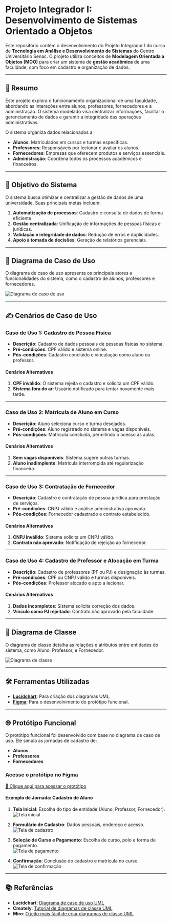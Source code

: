 # Projeto Integrador I: Desenvolvimento de Sistemas Orientado a Objetos

Este repositório contém o desenvolvimento do Projeto Integrador I do curso de **Tecnologia em Análise e Desenvolvimento de Sistemas** do Centro Universitário Senac. O projeto utiliza conceitos de **Modelagem Orientada a Objetos (MOO)** para criar um sistema de **gestão acadêmica** de uma faculdade, com foco em cadastro e organização de dados.

---

## 📄 **Resumo**

Este projeto explora o funcionamento organizacional de uma faculdade, abordando as interações entre alunos, professores, fornecedores e a administração. O sistema modelado visa centralizar informações, facilitar o gerenciamento de dados e garantir a integridade das operações administrativas.

O sistema organiza dados relacionados a:
- **Alunos**: Matriculados em cursos e turmas específicas.
- **Professores**: Responsáveis por lecionar e avaliar os alunos.
- **Fornecedores**: Empresas que oferecem produtos e serviços essenciais.
- **Administração**: Coordena todos os processos acadêmicos e financeiros.

---

## 🎯 **Objetivo do Sistema**

O sistema busca otimizar e centralizar a gestão de dados de uma universidade. Suas principais metas incluem:
1. **Automatização de processos**: Cadastro e consulta de dados de forma eficiente.
2. **Gestão centralizada**: Unificação de informações de pessoas físicas e jurídicas.
3. **Validação e integridade de dados**: Redução de erros e duplicidades.
4. **Apoio à tomada de decisões**: Geração de relatórios gerenciais.

---

## 📌 **Diagrama de Caso de Uso**

O diagrama de caso de uso apresenta os principais atores e funcionalidades do sistema, como o cadastro de alunos, professores e fornecedores.  

![Diagrama de caso de uso](./Images/Diagrama-de-caso-de-uso.jpg "Diagrama de caso de uso de sistema de cadastro de uma faculdade")

---

## ✍️ **Cenários de Caso de Uso**

### **Caso de Uso 1: Cadastro de Pessoa Física**
- **Descrição**: Cadastro de dados pessoais de pessoas físicas no sistema.
- **Pré-condições**: CPF válido e sistema online.
- **Pós-condições**: Cadastro concluído e vinculação como aluno ou professor.

#### **Cenários Alternativos**
1. **CPF inválido**: O sistema rejeita o cadastro e solicita um CPF válido.
2. **Sistema fora do ar**: Usuário notificado para tentar novamente mais tarde.

---

### **Caso de Uso 2: Matrícula de Aluno em Curso**
- **Descrição**: Aluno seleciona curso e turma desejados.
- **Pré-condições**: Aluno registrado no sistema e vagas disponíveis.
- **Pós-condições**: Matrícula concluída, permitindo o acesso às aulas.

#### **Cenários Alternativos**
1. **Sem vagas disponíveis**: Sistema sugere outras turmas.
2. **Aluno inadimplente**: Matrícula interrompida até regularização financeira.

---

### **Caso de Uso 3: Contratação de Fornecedor**
- **Descrição**: Cadastro e contratação de pessoa jurídica para prestação de serviços.
- **Pré-condições**: CNPJ válido e análise administrativa aprovada.
- **Pós-condições**: Fornecedor cadastrado e contrato estabelecido.

#### **Cenários Alternativos**
1. **CNPJ inválido**: Sistema solicita um CNPJ válido.
2. **Contrato não aprovado**: Notificação de rejeição ao fornecedor.

---

### **Caso de Uso 4: Cadastro de Professor e Alocação em Turma**
- **Descrição**: Cadastro de professores (PF ou PJ) e designação às turmas.
- **Pré-condições**: CPF ou CNPJ válido e turmas disponíveis.
- **Pós-condições**: Professor alocado e apto a lecionar.

#### **Cenários Alternativos**
1. **Dados incompletos**: Sistema solicita correção dos dados.
2. **Vínculo como PJ rejeitado**: Contrato não aprovado pela faculdade.

---

## 📂 **Diagrama de Classe**

O diagrama de classe detalha as relações e atributos entre entidades do sistema, como Aluno, Professor, e Fornecedor.  

![Diagrama de classe](./Images/Diagrama-de-classe.jpg "Diagrama de classe de sistema de cadastro de uma faculdade")

---

## 🛠️ **Ferramentas Utilizadas**
- **[Lucidchart](https://www.lucidchart.com/)**: Para criação dos diagramas UML.
- **[Figma](https://www.figma.com/)**: Para o desenvolvimento do protótipo funcional.

---

## 🌐 **Protótipo Funcional**

O protótipo funcional foi desenvolvido com base no diagrama de caso de uso. Ele simula as jornadas de cadastro de:
- **Alunos**
- **Professores**
- **Fornecedores**

### **Acesse o protótipo no Figma**  
[🔗 Clique aqui para acessar o protótipo](https://www.figma.com/design/pkkBQVRADTYcfmO2tnlJQj/Projeto-Integrador-II?node-id=0-1&t=pEZ4a5mmYh5KkvhL-1)

#### **Exemplo de Jornada: Cadastro de Aluno**
1. **Tela Inicial**: Escolha do tipo de entidade (Aluno, Professor, Fornecedor).  
   ![Tela inicial](./Images/Tela-1.png "Tela inicial do protótipo")

2. **Formulário de Cadastro**: Dados pessoais, endereço e acesso.  
   ![Tela de cadastro](./Images/Tela-1-aluno.png "Formulário de cadastro de aluno")

3. **Seleção de Curso e Pagamento**: Escolha de curso, polo e forma de pagamento.  
   ![Tela de pagamento](./Images/Tela-3-aluno.png "Tela de pagamento do protótipo")

4. **Confirmação**: Conclusão do cadastro e matrícula no curso.  
   ![Tela de confirmação](./Images/Tela-4-aluno.png "Tela de confirmação do protótipo")

---

## 📚 **Referências**
- **Lucidchart**: [Diagrama de caso de uso UML](https://www.lucidchart.com/pages/pt/diagrama-de-caso-de-uso-uml)
- **Creately**: [Tutorial de diagramas de classe UML](https://creately.com/blog/pt/diagrama/tutorial-diagrama-de-classes/)
- **Miro**: [O jeito mais fácil de criar diagramas de classe UML](https://miro.com/pt/diagrama/diagrama-classes-uml/)
